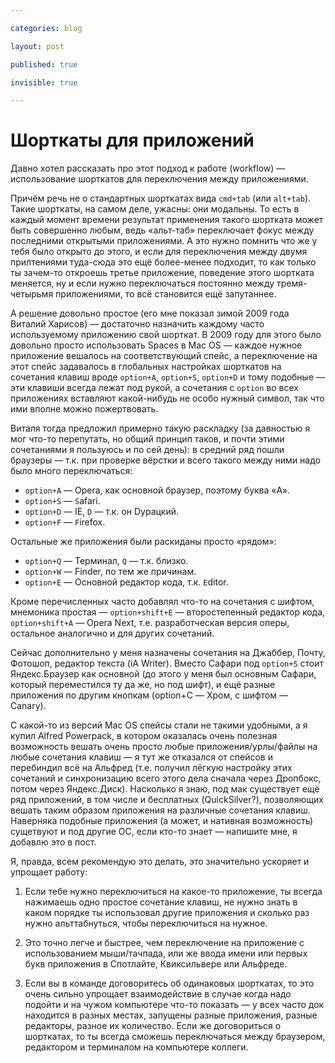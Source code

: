 ```yaml
---

categories: blog

layout: post

published: true

invisible: true

---
```


# Шорткаты для приложений

Давно хотел рассказать про этот подход к работе (workflow) — использование шорткатов для переключения между приложениями.

Причём речь не о стандартных шорткатах вида `cmd+tab` (или `alt+tab`). Такие шорткаты, на самом деле, ужасны: они модальны. То есть в каждый момент времени результат применения такого шортката может быть совершенно любым, ведь «альт-таб» переключает фокус между последними открытыми приложениями. А это нужно помнить что же у тебя было открыто до этого, и если для переключения между двумя прилтениями туда-сюда это ещё более-менее подходит, то как только ты зачем-то откроешь третье приложение, поведение этого шортката меняется, ну и если нужно переключаться постоянно между тремя-четырьмя приложениями, то всё становится ещё запутаннее.

А решение довольно простое (его мне показал зимой 2009 года Виталий Харисов) — достаточно назначить каждому часто используемому приложению свой шорткат. В 2009 году для этого было довольно просто использовать Spaces в Mac OS — каждое нужное приложение вешалось на соответствующий спейс, а переключение на этот спейс задавалось в глобальных настройках шорткатов на сочетания клавиш вроде `option+A`, `option+S`, `option+D` и тому подобные — эти клавиши всегда лежат под рукой, а сочетания с `option` во всех приложениях вставляют какой-нибудь не особо нужный символ, так что ими вполне можно пожертвовать.

Виталя тогда предложил примерно такую раскладку (за давностью я мог что-то перепутать, но общий принцип таков, и почти этими сочетаниями я пользуюсь и по сей день): в средний ряд пошли браузеры — т.к. при проверке вёрстки и всего такого между ними надо было много переключаться:

- `option+A` — Opera, как основной браузер, поэтому буква «A».
- `option+S` — `S`afari.
- `option+D` — IE, `D` — т.к. он Dурацкий.
- `option+F` — `F`irefox.

Остальные же приложения были раскиданы просто «рядом»:

- `option+Q` — Терминал, `Q` — т.к. близко.
- `option+W` — Finder, по тем же причинам.
- `option+E` — Основной редактор кода, т.к. `E`ditor.

Кроме перечисленных часто добавлял что-то на сочетания с шифтом, мнемоника простая — `option+shift+E` — второстепенный редактор кода, `option+shift+A` — Opera Next, т.е. разработческая версия оперы, остальное аналогично и для других сочетаний.

Сейчас дополнительно у меня назначены сочетания на Джаббер, Почту, Фотошоп, редактор текста (iA Writer). Вместо Сафари под `option+S` стоит Яндекс.Браузер как основной (до этого у меня был основным Сафари, который переместился ту да же, но под шифт), и ещё разные приложения по другим кнопкам (option+C — Хром, с шифтом — Canary).

С какой-то из версий Mac OS спейсы стали не такими удобными, а я купил Alfred Powerpack, в котором оказалась очень полезная возможность вешать очень просто любые приложения/урлы/файлы на любые сочетания клавиш — я тут же отказался от спейсов и перебиндил всё на Альфред (т.е. получил лёгкую настройку этих сочетаний и синхронизацию всего этого дела сначала через Дропбокс, потом через Яндекс.Диск). Насколько я знаю, под мак существует ещё ряд приложений, в том числе и бесплатных (QuickSilver?), позволяющих вешать таким образом приложения на различные сочетания клавиш. Наверняка подобные приложения (а может, и нативная возможность) сущетвуют и под другие ОС, если кто-то знает — напишите мне, я добавлю это в пост.

Я, правда, всем рекомендую это делать, это значительно ускоряет и упрощает работу:

1. Если тебе нужно переключиться на какое-то приложение, ты всегда нажимаешь одно простое сочетание клавиш, не нужно знать в каком порядке ты использовал другие приложения и сколько раз нужно альттабнуться, чтобы переключиться на нужное.

2. Это точно легче и быстрее, чем переключение на приложение с использованием мыши/тачпада, или же ввода имени или первых букв приложения в Спотлайте, Квиксильвере или Альфреде.

3. Если вы в команде договоритесь об одинаковых шорткатах, то это очень сильно упрощает взаимодействие в случае когда надо подойти и на чужом компьютере что-то показать — у всех часто док находится в разных местах, запущены разные приложения, разные редакторы, разное их количество. Если же договориться о шорткатах, то ты всегда сможешь переключаться между браузером, редактором и терминалом на компьютере коллеги.
